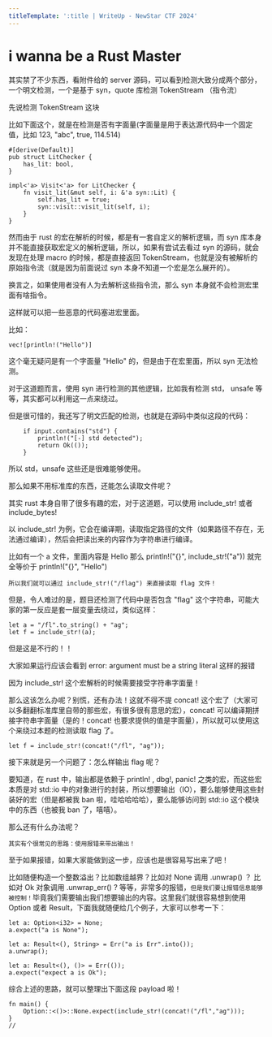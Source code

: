 ```yaml
---
titleTemplate: ':title | WriteUp - NewStar CTF 2024'
---
```


# i wanna be a Rust Master

其实禁了不少东西，看附件给的 server 源码，可以看到检测大致分成两个部分，一个明文检测，一个是基于 syn，quote 库检测 TokenStream （指令流）

先说检测 TokenStream 这块

比如下面这个，就是在检测是否有字面量(字面量是用于表达源代码中一个固定值，比如 123, "abc", true, 114.514)

```
#[derive(Default)]
pub struct LitChecker {
    has_lit: bool,
}

impl<'a> Visit<'a> for LitChecker {
    fn visit_lit(&mut self, i: &'a syn::Lit) {
        self.has_lit = true;
        syn::visit::visit_lit(self, i);
    }
}
```

然而由于 rust 的宏在解析的时候，都是有一套自定义的解析逻辑，而 syn 库本身并不能直接获取宏定义的解析逻辑，所以，如果有尝试去看过 syn 的源码，就会发现在处理 macro 的时候，都是直接返回 TokenStream，也就是没有被解析的原始指令流（就是因为前面说过 syn 本身不知道一个宏是怎么展开的）。

换言之，如果使用者没有人为去解析这些指令流，那么 syn 本身就不会检测宏里面有啥指令。

这样就可以把一些恶意的代码塞进宏里面。

比如：

```
vec![println!("Hello")]
```

这个毫无疑问是有一个字面量 "Hello" 的，但是由于在宏里面，所以 syn 无法检测。

对于这道题而言，使用 syn 进行检测的其他逻辑，比如我有检测 std， unsafe 等等，其实都可以利用这一点来绕过。

但是很可惜的，我还写了明文匹配的检测，也就是在源码中类似这段的代码：

```
    if input.contains("std") {
        println!("[-] std detected");
        return Ok(());
    }
```

所以 std，unsafe 这些还是很难能够使用。

那么如果不用标准库的东西，还能怎么读取文件呢？

其实 rust 本身自带了很多有趣的宏，对于这道题，可以使用 include_str! 或者 include_bytes! 

以 include_str! 为例，它会在编译期，读取指定路径的文件（如果路径不存在，无法通过编译），然后会把读出来的内容作为字符串进行编译。

比如有一个 a 文件，里面内容是  Hello 那么 println!("{}", include_str!("a")) 就完全等价于 println!("{}", "Hello")

``所以我们就可以通过 include_str!("/flag") 来直接读取 flag 文件！``

但是，令人难过的是，题目还检测了代码中是否包含 "flag" 这个字符串，可能大家的第一反应是套一层变量去绕过，类似这样：

```
let a = "/fl".to_string() + "ag";
let f = include_str!(a);
```

但是这是不行的！！

大家如果运行应该会看到 error: argument must be a string literal 这样的报错

因为 include_str! 这个宏解析的时候需要接受字符串字面量！

那么这该怎么办呢？别慌，还有办法！这就不得不提 concat! 这个宏了（大家可以多翻翻标准库里自带的那些宏，有很多很有意思的宏），concat! 可以编译期拼接字符串字面量（是的！concat! 也要求提供的值是字面量），所以就可以使用这个来绕过本题的检测读取 flag 了。

```
let f = include_str!(concat!("/fl", "ag"));
```

接下来就是另一个问题了：怎么样输出 flag 呢？

要知道，在 rust 中，输出都是依赖于 println! , dbg!, panic! 之类的宏，而这些宏本质是对 std::io 中的对象进行的封装，所以想要输出（IO），要么能够使用这些封装好的宏（但是都被我 ban 啦，哇哈哈哈哈），要么能够访问到 std::io 这个模块中的东西（也被我 ban 了，嘻嘻）。

那么还有什么办法呢？

``其实有个很常见的思路：使用报错来带出输出！``

至于如果报错，如果大家能做到这一步，应该也是很容易写出来了吧！

比如随便构造一个整数溢出？比如数组越界？比如对 None 调用 .unwrap()  ？ 比如对 Ok 对象调用 .unwrap_err() ? 等等，非常多的报错，``但是我们要让报错信息能够被控制！``毕竟我们需要输出我们想要输出的内容。这里我们就很容易想到使用 Option 或者 Result，下面我就随便给几个例子，大家可以参考一下：

```
let a: Option<i32> = None;
a.expect("a is None");
```

```
let a: Result<(), String> = Err("a is Err".into());
a.unwrap();
```

```
let a: Result<(), ()> = Err(());
a.expect("expect a is Ok");
```

综合上述的思路，就可以整理出下面这段 payload 啦！

```
fn main() {
    Option::<()>::None.expect(include_str!(concat!("/fl","ag")));
}
//
```